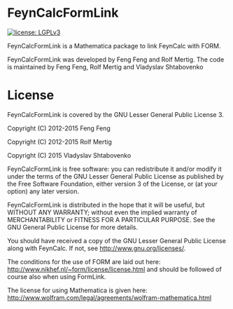 ﻿# FeynCalcFormLink

[![license: LGPLv3](https://img.shields.io/badge/license-LGPLv3-brightgreen.svg)](https://github.com/FormLink/feyncalcformlink/LICENSE.md)

FeynCalcFormLink is a Mathematica package to link FeynCalc with FORM.

FeynCalcFormLink was developed by Feng Feng and Rolf Mertig. The code is maintained
by Feng Feng, Rolf Mertig and Vladyslav Shtabovenko

# License

FeynCalcFormLink is covered by the GNU Lesser General Public License 3.

Copyright (C) 2012-2015 Feng Feng

Copyright (C) 2012-2015 Rolf Mertig

Copyright (C) 2015 Vladyslav Shtabovenko

FeynCalcFormLink is free software: you can redistribute it and/or modify
it under the terms of the GNU Lesser General Public License as
published by the Free Software Foundation, either version 3 of
the License, or (at your option) any later version.

FeynCalcFormLink is distributed in the hope that it will be useful,
but WITHOUT ANY WARRANTY; without even the implied warranty of
MERCHANTABILITY or FITNESS FOR A PARTICULAR PURPOSE.  See the
GNU General Public License for more details.

You should have received a copy of the GNU Lesser General Public License
along with FeynCalc.  If not, see <http://www.gnu.org/licenses/>.


The conditions for the use of FORM are laid out here: http://www.nikhef.nl/~form/license/license.html 
and should be followed of course also when using FormLink.

The license for using Mathematica is given here:
http://www.wolfram.com/legal/agreements/wolfram-mathematica.html
